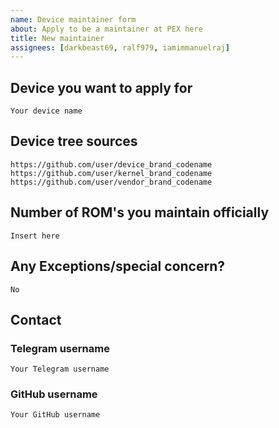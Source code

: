 ```yaml
---
name: Device maintainer form
about: Apply to be a maintainer at PEX here
title: New maintainer
assignees: [darkbeast69, ralf979, iamimmanuelraj]
---
```


## Device you want to apply for
```
Your device name
```

## Device tree sources
<!--
* Must be public on GitHub/GitLab
* Must add kernel and vendor as well
* Authorship should be proper
* Add common trees if applicable
-->
```
https://github.com/user/device_brand_codename
https://github.com/user/kernel_brand_codename
https://github.com/user/vendor_brand_codename
```

## Number of ROM's you maintain officially
```
Insert here
```

## Any Exceptions/special concern?
```
No
```

## Contact

### Telegram username
```
Your Telegram username
```

### GitHub username
```
Your GitHub username
```
